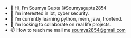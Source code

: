 - 👋 Hi, I’m Soumya Gupta @Soumyagupta2854
- 👀 I’m interested in iot, cyber security.
- 🌱 I’m currently learning python, mern, java, frontend.
- 💞️ I’m looking to collaborate on real life projects.
- 📫 How to reach me mail me soumya2854@gmail.com

<!---
Soumyagupta2854/Soumyagupta2854 is a ✨ special ✨ repository because its `README.md` (this file) appears on your GitHub profile.
You can click the Preview link to take a look at your changes.
--->
